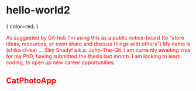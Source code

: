 # hello-world2
<!--<p> -->
<styles> 
<p> {
color=red;
}
</styles>

<p style="color:red">
As suggested by Git-hub I'm using this as a public notice-board (to "store ideas, resources, or even share and discuss things with others")
My name is (chika chika) ... Slim Shady! a.k.a. John-The-Git. I am currently awaiting viva for my PhD, having submitted the thesis last month. I am looking to learn coding, to open up new career opportunities. </p> 
<!-- </p> -->
<h2 style="color:red">CatPhotoApp</h2>
